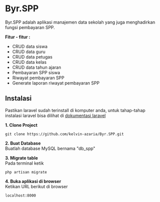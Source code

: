 # Byr.SPP
Byr.SPP adalah aplikasi manajemen data sekolah yang juga menghadirkan fungsi pembayaran SPP.

**Fitur - fitur :**

 - CRUD data siswa
 - CRUD data guru
 - CRUD data petugas
 - CRUD data kelas
 - CRUD data tahun ajaran
 - Pembayaran SPP siswa
 - Riwayat pembayaran SPP
 - Generate laporan riwayat pembayaran SPP

## Instalasi
Pastikan laravel sudah terinstall di komputer anda, untuk tahap-tahap instalasi laravel bisa dilihat di [dokumentasi laravel](https://laravel.com/docs/7.x/#installation)

**1. Clone Project** <br>

    git clone https://github.com/kelvin-azaria/Byr.SPP.git
**2. Buat Database** <br>
	Buatlah database MySQL bernama "db_spp"

**3. Migrate table**<br>
	Pada terminal ketik
	

    php artisan migrate

**4. Buka aplikasi di browser**<br>
	Ketikan URL berikut di browser
	

    localhost:8000
